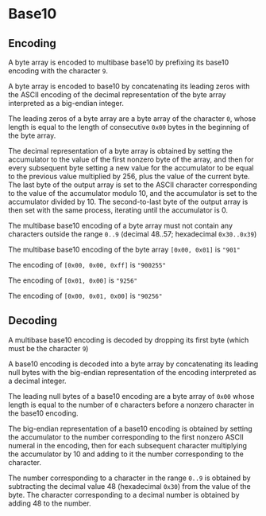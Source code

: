 # Base10

## Encoding

A byte array is encoded to multibase base10 by prefixing its base10 encoding
with the character `9`.

A byte array is encoded to base10 by concatenating its leading zeros with the
ASCII encoding of the decimal representation of the byte array interpreted as a
big-endian integer.

The leading zeros of a byte array are a byte array of the character `0`, whose
length is equal to the length of consecutive `0x00` bytes in the beginning of
the byte array.

The decimal representation of a byte array is obtained by setting the
accumulator to the value of the first nonzero byte of the array, and then for
every subsequent byte setting a new value for the accumulator to be equal to the
previous value multiplied by 256, plus the value of the current byte. The last
byte of the output array is set to the ASCII character corresponding to the
value of the accumulator modulo 10, and the accumulator is set to the
accumulator divided by 10. The second-to-last byte of the output array is then
set with the same process, iterating until the accumulator is 0.

The multibase base10 encoding of a byte array must not contain any characters
outside the range `0..9` (decimal 48..57; hexadecimal `0x30..0x39`)

The multibase base10 encoding of the byte array `[0x00, 0x01]` is `"901"`

The encoding of `[0x00, 0x00, 0xff]` is `"900255"`

The encoding of `[0x01, 0x00]` is `"9256"`

The encoding of `[0x00, 0x01, 0x00]` is `"90256"`

## Decoding

A multibase base10 encoding is decoded by dropping its first byte
(which must be the character `9`)

A base10 encoding is decoded into a byte array by concatenating its leading null
bytes with the big-endian representation of the encoding interpreted as a
decimal integer.

The leading null bytes of a base10 encoding are a byte array of `0x00` whose
length is equal to the number of `0` characters before a nonzero character in
the base10 encoding.

The big-endian representation of a base10 encoding is obtained by setting the
accumulator to the number corresponding to the first nonzero ASCII numeral in
the encoding, then for each subsequent character multiplying the accumulator by
10 and adding to it the number corresponding to the character.

The number corresponding to a character in the range `0..9` is obtained by
subtracting the decimal value 48 (hexadecimal `0x30`) from the value of the
byte. The character corresponding to a decimal number is obtained by adding 48
to the number.
